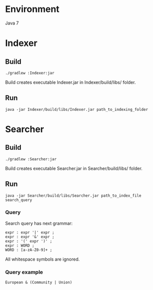 # Environment #
Java 7

# Indexer #
## Build ##

```
./gradlew :Indexer:jar
```

Build creates executable Indexer.jar  in Indexer/build/libs/ folder.

## Run ##

```
java -jar Indexer/build/libs/Indexer.jar path_to_indexing_folder
```

# Searcher #
## Build ##
```
./gradlew :Searcher:jar
```

Build creates executable Searcher.jar  in Searcher/build/libs/ folder.

## Run ##

```
java -jar Searcher/build/libs/Searcher.jar path_to_index_file search_query
```
### Query ###
Search query has next grammar:

```
expr : expr '|' expr ;
expr : expr '&' expr ;
expr : '(' expr ')' ;
expr : WORD ;
WORD : [a-zA-Z0-9]+ ;
```

All whitespace symbols are ignored.

### Query example ###


```
European & (Community | Union)
```
